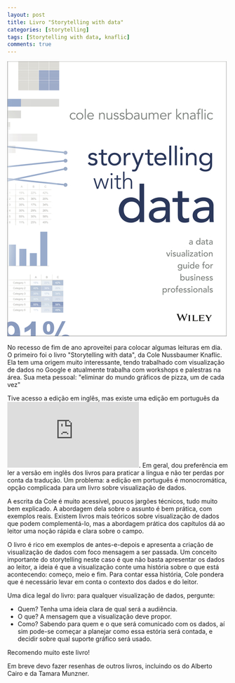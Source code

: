 ```yaml
---
layout: post
title: Livro "Storytelling with data"
categories: [storytelling]
tags: [Storytelling with data, knaflic]
comments: true
---
```


![Storytelling com dados](/img/storytelling-with-data-book.jpg)

No recesso de fim de ano aproveitei para colocar algumas leituras em dia. O primeiro foi o livro "Storytelling with data", da Cole Nussbaumer Knaflic. Ela tem uma origem muito interessante, tendo trabalhado com visualização de dados no Google e atualmente trabalha com workshops e palestras na área. Sua meta pessoal: "eliminar do mundo gráficos de pizza, um de cada vez"

<!--more-->

Tive acesso a edição em inglês, mas existe uma edição em português da ![Alta Books](http://www.altabooks.com.br/storytelling-com-dados-um-guia-sobre-visualizacao-de-dados-para-profissionais-de-negocio.html). Em geral, dou preferência em ler a versão em inglês dos livros para praticar a língua e não ter perdas por conta da tradução. Um problema: a edição em português é monocromática, opção complicada para um livro sobre visualização de dados.

A escrita da Cole é muito acessível, poucos jargões técnicos, tudo muito bem explicado. A abordagem dela sobre o assunto é bem prática, com exemplos reais. Existem livros mais teóricos sobre visualização de dados que podem complementá-lo, mas a abordagem prática dos capítulos dá ao leitor uma noção rápida e clara sobre o campo.

O livro é rico em exemplos de antes-e-depois e apresenta a criação de visualização de dados com foco mensagem a ser passada. Um conceito importante do storytelling neste caso é que não basta apresentar os dados ao leitor, a ideia é que a visualização conte uma história sobre o que está acontecendo: começo, meio e fim. Para contar essa história, Cole pondera que é necessário levar em conta o contexto dos dados e do leitor.

Uma dica legal do livro: para qualquer visualização de dados, pergunte:
* Quem? Tenha uma ideia clara de qual será a audiência.
* O que? A mensagem que a visualização deve propor.
* Como? Sabendo para quem e o que será comunicado com os dados, aí sim pode-se começar a planejar como essa estória será contada, e decidir sobre qual suporte gráfico será usado.

Recomendo muito este livro!

Em breve devo fazer resenhas de outros livros, incluindo os do Alberto Cairo e da Tamara Munzner. 